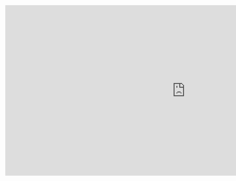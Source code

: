 <iframe title="Power_BI_Capstone_Project" width="1140" height="541.25" src="https://app.fabric.microsoft.com/reportEmbed?reportId=25d48581-c7d2-4bdf-b7ed-b92c8833a2dd&autoAuth=true&ctid=eccbc9a0-56ca-4467-bacd-c7b7d36ef395" frameborder="0" allowFullScreen="true"></iframe>
